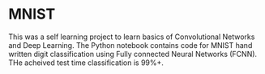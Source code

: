 # MNIST

This was a self learning project to learn basics of Convolutional Networks and Deep Learning. The Python notebook contains code for MNIST hand written digit classification using Fully connected Neural Networks (FCNN). THe acheived test time classification is 99%+.
